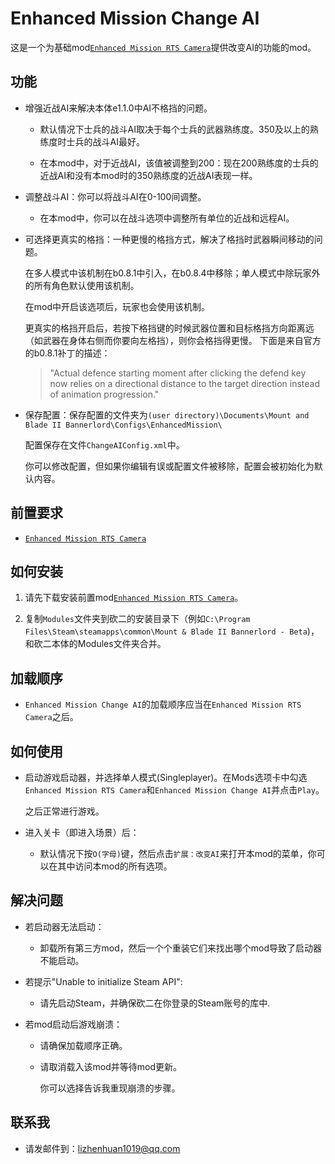 # Enhanced Mission Change AI

这是一个为基础mod[`Enhanced Mission RTS Camera`](https://www.nexusmods.com/mountandblade2bannerlord/mods/355)提供改变AI的功能的mod。

## 功能
- 增强近战AI来解决本体e1.1.0中AI不格挡的问题。

  - 默认情况下士兵的战斗AI取决于每个士兵的武器熟练度。350及以上的熟练度时士兵的战斗AI最好。

  - 在本mod中，对于近战AI，该值被调整到200：现在200熟练度的士兵的近战AI和没有本mod时的350熟练度的近战AI表现一样。

- 调整战斗AI：你可以将战斗AI在0-100间调整。

  - 在本mod中，你可以在战斗选项中调整所有单位的近战和远程AI。

- 可选择更真实的格挡：一种更慢的格挡方式，解决了格挡时武器瞬间移动的问题。

  在多人模式中该机制在b0.8.1中引入，在b0.8.4中移除；单人模式中除玩家外的所有角色默认使用该机制。

  在mod中开启该选项后，玩家也会使用该机制。

  更真实的格挡开启后，若按下格挡键的时候武器位置和目标格挡方向距离远（如武器在身体右侧而你要向左格挡），则你会格挡得更慢。
  下面是来自官方的b0.8.1补丁的描述：
  > "Actual defence starting moment after clicking the defend key now relies on a directional distance to the target direction instead of animation progression."

- 保存配置：保存配置的文件夹为`(user directory)\Documents\Mount and Blade II Bannerlord\Configs\EnhancedMission\`

  配置保存在文件`ChangeAIConfig.xml`中。

  你可以修改配置，但如果你编辑有误或配置文件被移除，配置会被初始化为默认内容。

## 前置要求
- [`Enhanced Mission RTS Camera`](https://www.nexusmods.com/mountandblade2bannerlord/mods/355)

## 如何安装
1. 请先下载安装前置mod[`Enhanced Mission RTS Camera`](https://www.nexusmods.com/mountandblade2bannerlord/mods/355)。

2. 复制`Modules`文件夹到砍二的安装目录下（例如`C:\Program Files\Steam\steamapps\common\Mount & Blade II Bannerlord - Beta`)，和砍二本体的Modules文件夹合并。

## 加载顺序
- `Enhanced Mission Change AI`的加载顺序应当在`Enhanced Mission RTS Camera`之后。

## 如何使用
- 启动游戏启动器，并选择单人模式(Singleplayer)。在Mods选项卡中勾选`Enhanced Mission RTS Camera`和`Enhanced Mission Change AI`并点击`Play`。

  之后正常进行游戏。

- 进入关卡（即进入场景）后：

  - 默认情况下按`O(字母)`键，然后点击`扩展：改变AI`来打开本mod的菜单，你可以在其中访问本mod的所有选项。

## 解决问题
- 若启动器无法启动：

  - 卸载所有第三方mod，然后一个个重装它们来找出哪个mod导致了启动器不能启动。

- 若提示"Unable to initialize Steam API":

  - 请先启动Steam，并确保砍二在你登录的Steam账号的库中.

- 若mod启动后游戏崩溃：

  - 请确保加载顺序正确。

  - 请取消载入该mod并等待mod更新。

    你可以选择告诉我重现崩溃的步骤。

## 联系我
* 请发邮件到：lizhenhuan1019@qq.com

